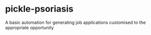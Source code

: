 # pickle-psoriasis
A basic automation for generating job applications customised to the appropriate opportunity
